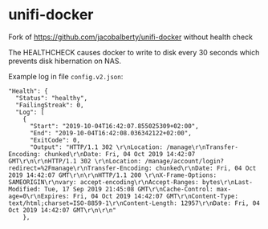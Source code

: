 # unifi-docker

Fork of https://github.com/jacobalberty/unifi-docker without health check

The HEALTHCHECK causes docker to write to disk every 30 seconds which prevents disk hibernation on NAS.

Example log in file `config.v2.json`:

    "Health": {
      "Status": "healthy",
      "FailingStreak": 0,
      "Log": [
        {
          "Start": "2019-10-04T16:42:07.855025309+02:00",
          "End": "2019-10-04T16:42:08.036342122+02:00",
          "ExitCode": 0,
          "Output": "HTTP/1.1 302 \r\nLocation: /manage\r\nTransfer-Encoding: chunked\r\nDate: Fri, 04 Oct 2019 14:42:07 GMT\r\n\r\nHTTP/1.1 302 \r\nLocation: /manage/account/login?redirect=%2Fmanage\r\nTransfer-Encoding: chunked\r\nDate: Fri, 04 Oct 2019 14:42:07 GMT\r\n\r\nHTTP/1.1 200 \r\nX-Frame-Options: SAMEORIGIN\r\nvary: accept-encoding\r\nAccept-Ranges: bytes\r\nLast-Modified: Tue, 17 Sep 2019 21:45:08 GMT\r\nCache-Control: max-age=0\r\nExpires: Fri, 04 Oct 2019 14:42:07 GMT\r\nContent-Type: text/html;charset=ISO-8859-1\r\nContent-Length: 12957\r\nDate: Fri, 04 Oct 2019 14:42:07 GMT\r\n\r\n"
        },
